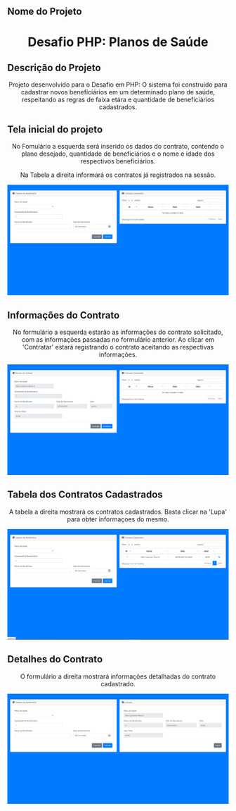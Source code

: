 ## Nome do Projeto 
<h1 align="center">Desafio PHP: Planos de Saúde</h1>

## Descrição do Projeto
<p align="center">Projeto desenvolvido para o Desafio em PHP: O sistema foi construido para cadastrar novos beneficiários em um determinado plano de saúde, respeitando as regras de faixa etára e quantidade de beneficiários cadastrados.</p>

<h2>Tela inicial do projeto</h2>
<p align="center">No Fomulário a esquerda será inserido os dados do contrato, contendo o plano desejado, quantidade de beneficiários e o nome e idade dos respectivos beneficiários.</p>
<p align="center">Na Tabela a direita informará os contratos já registrados na sessão.</p>
<img src="public/assets/img/Tela1.png" alt="Tela inicial do projeto">

<h2>Informações do Contrato</h2>
<p align="center">No formulário a esquerda estarão as informações do contrato solicitado, com as informações passadas no formulário anterior. Ao clicar em 'Contratar' estará registrando o contrato aceitando as respectivas informações.</p>
<img src="public/assets/img/Tela2.png" alt="Tela inicial do projeto">

<h2>Tabela dos Contratos Cadastrados</h2>
<p align="center">A tabela a direita mostrará os contratos cadastrados. Basta clicar na 'Lupa' para obter informaçoes do mesmo.</p>
<img src="public/assets/img/Tela3.png" alt="Tela inicial do projeto">

<h2>Detalhes do Contrato</h2>
<p align="center">O formulário a direita mostrará informações detalhadas do contrato cadastrado.</p>
<img src="public/assets/img/Tela4.png" alt="Tela inicial do projeto">